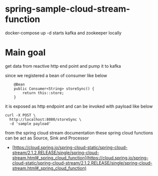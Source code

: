 # spring-sample-cloud-stream-function

docker-compose up -d starts kafka and zookeeper locally

# Main goal

get data from reactive http end point and pump it to kafka 

since we registered a bean of consumer like below
```
	@Bean
	public Consumer<String> storeSync() {
		return this::store;
	}
```
it is exposed as http endpoint and can be invoked with payload like below

```
curl -X POST \
  http://localhost:8080/storeSync \
  -d 'sample payload'
```

from the spring cloud stream documentation these spring cloud functions can be act as Source, Sink and Processor

* [https://cloud.spring.io/spring-cloud-static/spring-cloud-stream/2.1.2.RELEASE/single/spring-cloud-stream.html#_spring_cloud_function](https://cloud.spring.io/spring-cloud-static/spring-cloud-stream/2.1.2.RELEASE/single/spring-cloud-stream.html#_spring_cloud_function)
